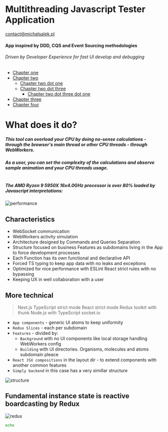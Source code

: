 # Multithreading Javascript Tester Application

contact@michalsalek.pl

#### App inspired by DDD, CQS and Event Sourcing methodologies

###### Driven by Developer Experience for fast UI develop and debugging

###             

###             

###             

* [Chapter one](#what-does-it-do?)
* [Chapter two](#chapter-two)
    * [Chapter two dot one](#chapter-two-dot-one)
    * [Chapter two dot three](#chapter-two-dot-three)
        * [Chapter two dot three dot one](#chapter-two-dot-three-dot-one)
* [Chapter three](#chapter-three)
* [Chapter four](#chapter-four)

###             

# What does it do?

##### This tool can overload your CPU by doing no-sense calculations - through the browser's main thread or other CPU threads - through WebWorkers.

##### As a user, you can set the complexity of the calculations and observe sample animation and your CPU threads usage.

#             

##### The AMD Ryzen 9 5950X 16x4.0GHz processor is over 80% loaded by Javascript interpretations:

![performance](https://michalsalek.pl/public_files/performance.png)

###             

###             

###               

## Characteristics

- WebSocket communication
- WebWorkers activity simulation
- Architecture designed by Commands and Queries Separation
- Structure focused on business Features as subdomains living in the App to force development processes
- Each Function has its own functional and declarative API
- Forced TS typing to keep app data with no leaks and exceptions
- Optimized for nice performance with ESLint React strict rules with no bypassing
- Keeping UX in well collaboration with a user

###             

###             

###             

## More technical

> Next.js
> TypeScript strict mode
> React strict mode
> Redux toolkit with thunk
> Node.js with TypeScript
> socket.io

- `App components` - generic UI atoms to keep uniformity
- `Redux Slices` - each per subdomain
- `Features` - divided by:
    - `Background` with no UI components like local storage handling WebWorkers config
    - `Building` with UI directories. Organisms, molecules and atoms subdomain pleace
- `React JSX compositions` in the layout dir - to extend components with another common features
- `Simply backend` in this case has a very simillar structure

![structure](https://michalsalek.pl/public_files/struktura.png)

###             

###             

###             

## Fundamental instance state is reactive boardcasting by Redux

![redux](https://michalsalek.pl/public_files/reduxdev.png)

```sh
echo
```
